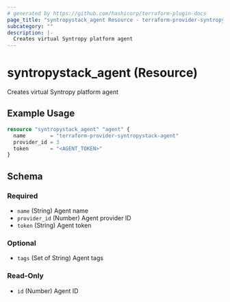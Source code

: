 ```yaml
---
# generated by https://github.com/hashicorp/terraform-plugin-docs
page_title: "syntropystack_agent Resource - terraform-provider-syntropystack"
subcategory: ""
description: |-
  Creates virtual Syntropy platform agent
---
```


# syntropystack_agent (Resource)

Creates virtual Syntropy platform agent

## Example Usage

```terraform
resource "syntropystack_agent" "agent" {
  name        = "terraform-provider-syntropystack-agent"
  provider_id = 3
  token       = "<AGENT_TOKEN>"
}
```

<!-- schema generated by tfplugindocs -->
## Schema

### Required

- `name` (String) Agent name
- `provider_id` (Number) Agent provider ID
- `token` (String) Agent token

### Optional

- `tags` (Set of String) Agent tags

### Read-Only

- `id` (Number) Agent ID


